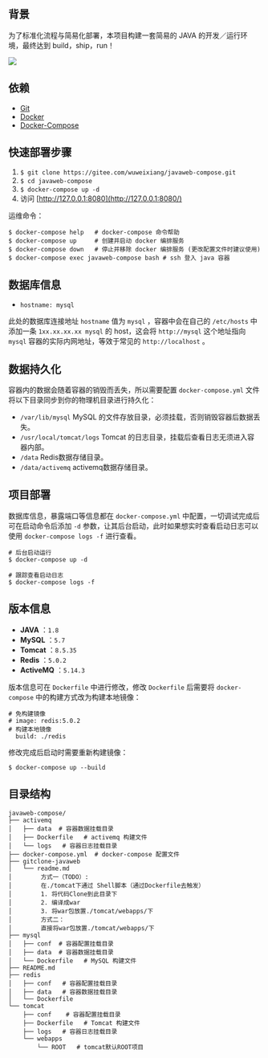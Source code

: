 ## 背景

为了标准化流程与简易化部署，本项目构建一套简易的 JAVA 的开发／运行环境，最终达到 build，ship，run！

![](https://img.shields.io/badge/language-Java-blue.svg)

## 依赖

- [Git](https://git-scm.com/downloads)
- [Docker](https://www.docker.com/products/docker/) 
- [Docker-Compose](https://docs.docker.com/compose/install/#install-compose) 

## 快速部署步骤

1. `$ git clone https://gitee.com/wuweixiang/javaweb-compose.git`
2. `$ cd javaweb-compose`
3. `$ docker-compose up -d`
4. 访问 [http://127.0.0.1:8080](http://127.0.0.1:8080/)

运维命令：

```
$ docker-compose help   # docker-compose 命令帮助
$ docker-compose up     # 创建并启动 docker 编排服务
$ docker-compose down   # 停止并移除 docker 编排服务 (更改配置文件时建议使用)
$ docker-compose exec javaweb-compose bash # ssh 登入 java 容器
```

## 数据库信息

- `hostname: mysql`

此处的数据库连接地址 `hostname` 值为 `mysql` ，容器中会在自己的 `/etc/hosts` 中添加一条 `1xx.xx.xx.xx mysql` 的 host，这会将 `http://mysql` 这个地址指向 `mysql` 容器的实际内网地址，等效于常见的 `http://localhost` 。

## 数据持久化

容器内的数据会随着容器的销毁而丢失，所以需要配置 `docker-compose.yml` 文件将以下目录同步到你的物理机目录进行持久化：

- `/var/lib/mysql` MySQL 的文件存放目录，必须挂载，否则销毁容器后数据丢失。
- `/usr/local/tomcat/logs` Tomcat 的日志目录，挂载后查看日志无须进入容器内部。
- `/data` Redis数据存储目录。
- `/data/activemq` activemq数据存储目录。

## 项目部署

数据库信息，暴露端口等信息都在 `docker-compose.yml` 中配置，一切调试完成后可在启动命令后添加 `-d` 参数，让其后台启动，此时如果想实时查看启动日志可以使用 `docker-compose logs -f` 进行查看。

```
# 后台启动运行
$ docker-compose up -d

# 跟踪查看启动日志
$ docker-compose logs -f
```

## 版本信息

- **JAVA** ：`1.8`
- **MySQL** ：`5.7`
- **Tomcat** ：`8.5.35`
- **Redis** ：`5.0.2`
- **ActiveMQ** ：`5.14.3`

版本信息可在 `Dockerfile` 中进行修改，修改 `Dockerfile` 后需要将 `docker-compose` 中的构建方式改为构建本地镜像：

```
# 免构建镜像
# image: redis:5.0.2
# 构建本地镜像
  build: ./redis
```

修改完成后启动时需要重新构建镜像：

```
$ docker-compose up --build
```

## 目录结构

```
javaweb-compose/
├── activemq
│   ├── data  # 容器数据挂载目录
│   ├── Dockerfile   # activemq 构建文件
│   └── logs   # 容器日志挂载目录
├── docker-compose.yml  # docker-compose 配置文件
├── gitclone-javaweb
│   └── readme.md 
│        方式一（TODO）: 
│        在./tomcat下通过 Shell脚本（通过Dockerfile去触发）
│        1. 将代码Clone到此目录下
│        2. 编译成war
│        3. 将war包放置./tomcat/webapps/下
│        方式二：
│        直接将war包放置./tomcat/webapps/下
├── mysql
│   ├── conf  # 容器配置挂载目录
│   ├── data  # 容器数据挂载目录
│   └── Dockerfile   # MySQL 构建文件
├── README.md
├── redis
│   ├── conf   # 容器配置挂载目录
│   ├── data   # 容器数据挂载目录
│   └── Dockerfile
└── tomcat
    ├── conf    # 容器配置挂载目录
    ├── Dockerfile   # Tomcat 构建文件
    ├── logs   # 容器日志挂载目录
    └── webapps
        └── ROOT   # tomcat默认ROOT项目
```